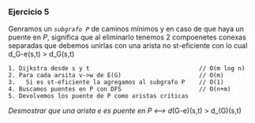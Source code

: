 ### Ejercicio 5

Genramos un _`subgrafo P`_ de caminos mínimos y en caso de que haya un puente en _P_, significa que al eliminarlo tenemos 2 compoenetes conexas separadas que debemos unirlas con una arista no st-eficiente con lo cual d_G-e(s,t) > d_G(s,t)

```
1. Dijkstra desde s y t                               // O(m log n)
2. Para cada arsita v->w de E(G)                      // O(m)
3.   Si es st-eficiente la agregamos al subgrafo P    // O(1)
4. Buscamos puentes en P con DFS                      // O(n+m)
5. Devolvemos los puente de P como aristas críticas     
```
_Desmostrar que una arista e es puente en P <--> d_(G-e)(s,t) > d_(G)(s,t)